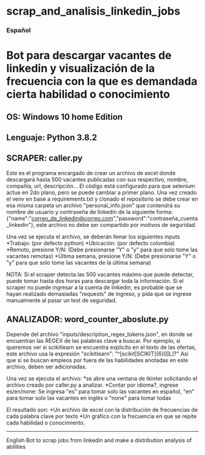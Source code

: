 <h1>scrap_and_analisis_linkedin_jobs</h1>
<h3>Español</h3>
<h1>Bot para descargar vacantes de linkedin y visualización de la frecuencia con la que es demandada cierta habilidad o conocimiento</h1>
<h2>OS: Windows 10 home Edition</h2>
<h2>Lenguaje: Python 3.8.2</h2>

<h2>SCRAPER: caller.py</h2>

Este es el programa encargado de crear un archivo de excel donde descargará hasta 500 vacantes publicadas con sus respectivo, nombre, compañía, url, descripción...
El código está configurado para que selenium actue en 2do plano, pero se puede cambiar a primer plano.
Una vez creado el venv en base a requirements.txt y clonado el repositorio se debe crear en esa misma carpeta un archivo "personal_info.json" que contendrá su nombre de usuario y contraseña de linkedin de la siguiente forma: {"name":"correo_de_linkedin@correo.com","password":"contraseña_cuenta_linkedin"}, este archivo no debe ser compartido por motivos de seguridad.

Una vez se ejecuta el archivo, se deberán llenar los siguientes inputs
*Trabajo: (por defecto python)
*Ubicación: (por defecto colombia)
*Remoto, presione Y/N: (Debe presionarse "Y" o "y" para que solo tome las vacantes remotas)
*Última semana, presione Y/N: (Debe presionarse "Y" o "y" para que solo tome las vacantes de la última semana)

NOTA:
Si el scraper detecta las 500 vacantes máximo que puede detectar, puede tomar hasta dos horas para descargar toda la información.
Si el scraper no puede ingresar a la cuenta de linkedin, es probable que se hayan realizado demasiadas "requests" de ingreso, y pida que se ingrese manualmente al pasar un test de seguridad.

<h2>ANALIZADOR: word_counter_aboslute.py</h2>

Depende del archivo "inputs/description_regex_tokens.json", en donde se encuentran las REGEX de las palabras clave a buscar. Por ejemplo, si queremos ver si scikitlearn se encuentra explicito en el texto de las ofertas, este archivo usa la expresión "scikitlearn": "^[scikit|SCIKIT]{6}[l|L]?"
Así que si se buscan empleos por fuera de las habilidades anotadas en este archivo, deben ser adicionadas.

Una vez se ejecuta el archivo: 
*se abre una ventana de tkinter solicitando el archivo creado por caller.py a analizar.
*Contar por idioma?, ingrese es/en/none: Se ingresa "es" para tomar solo las vacantes en español, "en" para tomar solo las vacantes en inglés o "none" para tomar todas

El resultado son:
*Un archivo de excel con la distribución de frecuencias de cada palabra clave por texto
*Un gráfico con la frecuencia en que se repite cada habilidad o conocimiento.
___________
English
Bot to scrap jobs from linkedin and make a distribution analysis of abilities


